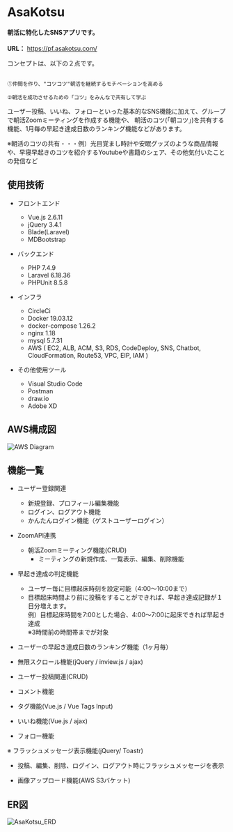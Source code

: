 # AsaKotsu

**朝活に特化したSNSアプリです。**
<br><br>
**URL：** https://pf.asakotsu.com/

コンセプトは、以下の２点です。

```

①仲間を作り、"コツコツ"朝活を継続するモチベーションを高める

②朝活を成功させるための「コツ」をみんなで共有して学ぶ

```

ユーザー投稿、いいね、フォローといった基本的なSNS機能に加えて、グループで朝活Zoomミーティングを作成する機能や、
朝活のコツ(「朝コツ」)を共有する機能、1月毎の早起き達成日数のランキング機能などがあります。

※朝活のコツの共有・・・例）光目覚まし時計や安眠グッズのような商品情報や、早寝早起きのコツを紹介するYoutubeや書籍のシェア、その他気付いたことの発信など

## 使用技術

* フロントエンド
  * Vue.js 2.6.11
  * jQuery 3.4.1
  * Blade(Laravel)
  * MDBootstrap

* バックエンド
  * PHP 7.4.9
  * Laravel 6.18.36
  * PHPUnit 8.5.8

* インフラ
  * CircleCi
  * Docker 19.03.12
  * docker-compose 1.26.2
  * nginx 1.18
  * mysql 5.7.31
  * AWS ( EC2, ALB, ACM, S3, RDS, CodeDeploy, SNS, Chatbot, CloudFormation, Route53, VPC, EIP, IAM )

* その他使用ツール
  * Visual Studio Code
  * Postman
  * draw.io
  * Adobe XD

## AWS構成図

![AWS Diagram](https://user-images.githubusercontent.com/58071320/98455031-e2ead900-21ae-11eb-8687-e8b349aa2929.png)

## 機能一覧

* ユーザー登録関連
  * 新規登録、プロフィール編集機能
  * ログイン、ログアウト機能
  * かんたんログイン機能（ゲストユーザーログイン）

* ZoomAPI連携
    * 朝活Zoomミーティング機能(CRUD)
      * ミーティングの新規作成、一覧表示、編集、削除機能

* 早起き達成の判定機能
  * ユーザー毎に目標起床時刻を設定可能（4:00〜10:00まで）
  * 目標起床時間より前に投稿をすることができれば、早起き達成記録が１日分増えます。<br>
    例）目標起床時間を7:00とした場合、4:00〜7:00に起床できれば早起き達成<br>
    ※3時間前の時間帯までが対象

* ユーザーの早起き達成日数のランキング機能（1ヶ月毎）

* 無限スクロール機能(jQuery / inview.js / ajax)

* ユーザー投稿関連(CRUD)
  
* コメント機能
  
* タグ機能(Vue.js / Vue Tags Input)

* いいね機能(Vue.js / ajax)
  
* フォロー機能

※ フラッシュメッセージ表示機能(jQuery/ Toastr)
  * 投稿、編集、削除、ログイン、ログアウト時にフラッシュメッセージを表示
    
* 画像アップロード機能(AWS S3バケット)


## ER図
![AsaKotsu_ERD](https://user-images.githubusercontent.com/58071320/96544796-34a3f000-12e2-11eb-9dd6-c6a9f8ad9c9c.png)
